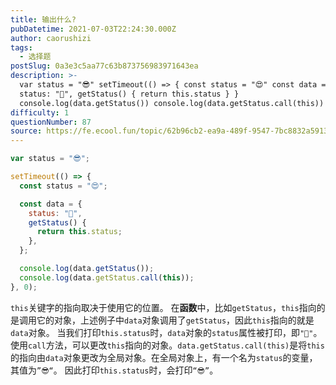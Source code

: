 ```yaml
---
title: 输出什么?
pubDatetime: 2021-07-03T22:24:30.000Z
author: caorushizi
tags:
  - 选择题
postSlug: 0a3e3c5aa77c63b873756983971643ea
description: >-
  var status = "😎" setTimeout(() => { const status = "😍" const data = {
  status: "🥑", getStatus() { return this.status } }
  console.log(data.getStatus()) console.log(data.getStatus.call(this)) }, 0) th
difficulty: 1
questionNumber: 87
source: https://fe.ecool.fun/topic/62b96cb2-ea9a-489f-9547-7bc8832a5913
---
```


```javascript
var status = "😎";

setTimeout(() => {
  const status = "😍";

  const data = {
    status: "🥑",
    getStatus() {
      return this.status;
    },
  };

  console.log(data.getStatus());
  console.log(data.getStatus.call(this));
}, 0);
```

`this`关键字的指向取决于使用它的位置。 在**函数**中，比如`getStatus`，`this`指向的是调用它的对象，上述例子中`data`对象调用了`getStatus`，因此`this`指向的就是`data`对象。 当我们打印`this.status`时，`data`对象的`status`属性被打印，即`"🥑"`。
使用`call`方法，可以更改`this`指向的对象。`data.getStatus.call(this)`是将`this`的指向由`data`对象更改为全局对象。在全局对象上，有一个名为`status`的变量，其值为`”😎“`。 因此打印`this.status`时，会打印`“😎”`。
